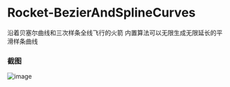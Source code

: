 # Rocket-BezierAndSplineCurves
沿着贝塞尔曲线和三次样条全线飞行的火箭
内置算法可以无限生成无限延长的平滑样条曲线

### 截图
![image](https://raw.github.com/CuteLeon/Rocket-BezierAndSplineCurves/master/生成/截图.png)
